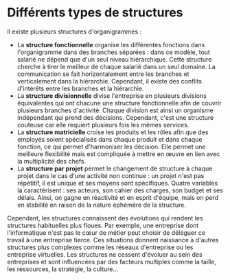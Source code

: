# Différents types de structures
Il existe plusieurs structures d'organigrammes :
- La **structure fonctionnelle** organise les différentes fonctions dans l'organigramme dans des branches séparées : dans ce modèle, tout salarié ne dépend que d'un seul niveau hiérarchique. Cette structure cherche à tirer le meilleur de chaque salarié dans un seul domaine. La communication se fait horizontalement entre les branches et verticalement dans la hiérarchie. Cependant, il existe des conflits d'intérêts entre les branches et la hiérarchie.
- La **structure divisionnelle** divise l'entreprise en plusieurs divisions équivalentes qui ont chacune une structure fonctionnelle afin de couvrir plusieurs branches d'activité. Chaque division est ainsi un organisme indépendant qui prend des décisions. Cependant, c'est une structure couteuse car elle requiert plusieurs fois les mêmes services.
- La **structure matricielle** croise les produits et les rôles afin que des employés soient spécialisés dans chaque produit et dans chaque fonction, ce qui permet d'harmoniser les décision. Elle permet une meilleure flexibilité mais est compliquée à mettre en œuvre en lien avec la multiplicité des chefs.
- La **structure par projet** permet le changement de structure à chaque projet dans le cas d'une activité non continue : un projet n'est pas répétitif, il est unique et ses moyens sont spécifiques. Quatre variables la caractérisent : ses acteurs, son cahier des charges, son budget et ses délais. Ainsi, on gagne en réactivité et en esprit d'équipe, mais on perd en stabilité en raison de la nature éphémère de la structure.

Cependant, les structures connaissent des évolutions qui rendent les structures habituelles plus floues. Par exemple, une entreprise dont l'informatique n'est pas le cœur de métier peut choisir de déléguer ce travail à une entreprise tierce. Ces situations donnent naissance à d'autres structures plus complexes comme les réseaux d'entreprise ou les entreprise virtuelles.
Les structures ne cessent d'évoluer au sein des entreprises et sont influencées par des facteurs multiples comme la taille, les ressources, la stratégie, la culture…